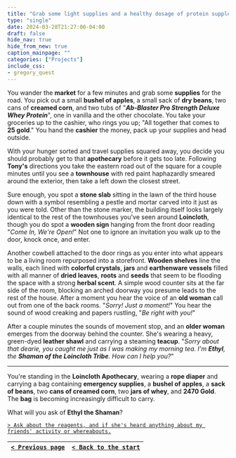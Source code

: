 ```yaml
---
title: "Grab some light supplies and a healthy dosage of protein supplements, then head over to the apothecary."
type: "single"
date: 2024-03-28T21:27:00-04:00
draft: false
hide_nav: true
hide_from_new: true
caption_mainpage: ""
categories: ["Projects"]
include_css:
- gregory_quest
---
```


You wander the **market** for a few minutes and grab some **supplies** for the road. You pick out a small **bushel of apples**, a small sack of **dry beans**, two cans of **creamed corn**, and two tubs of "***Ab-Blaster Pro Strength Deluxe Whey Protein***", one in vanilla and the other chocolate. You take your groceries up to the cashier, who rings you up; "All together that comes to **25 gold**." You hand the **cashier** the money, pack up your supplies and head outside.

With your hunger sorted and travel supplies squared away, you decide you should probably get to that **apothecary** before it gets too late. Following **Tony's** directions you take the eastern road out of the square for a couple minutes until you see a **townhouse** with red paint haphazardly smeared around the exterior, then take a left down the closest street. 

Sure enough, you spot a **stone slab** sitting in the lawn of the third house down with a symbol resembling a pestle and mortar carved into it just as you were told. Other than the stone marker, the building itself looks largely identical to the rest of the townhouses you've seen around **Loincloth**, though you do spot a **wooden sign** hanging from the front door reading "*Come In, We're Open!*" Not one to ignore an invitation you walk up to the door, knock once, and enter.

Another cowbell attached to the door rings as you enter into what appears to be a living room repurposed into a storefront. **Wooden shelves** line the walls, each lined with **colorful crystals**, **jars** and **earthenware vessels** filled with all manner of **dried leaves**, **roots** and **seeds** that seem to be flooding the space with a strong **herbal scent**. A simple wood counter sits at the far side of the room, blocking an arched doorway you presume leads to the rest of the house. After a moment you hear the voice of an **old woman** call out from one of the back rooms. "*Sorry! Just a moment!*" You hear the sound of wood creaking and papers rustling, "*Be right with you!*"

After a couple minutes the sounds of movement stop, and an **older woman** emerges from the doorway behind the counter. She's wearing a heavy, green-dyed **leather shawl** and carrying a steaming **teacup**. "*Sorry about that dearie, you caught me just as I was making my morning tea. I'm **Ethyl**, the **Shaman of the Loincloth Tribe**. How can I help you?*"

----

You're standing in the **Loincloth Apothecary**, wearing a **rope diaper** and carrying a bag containing **emergency supplies**, a **bushel of apples**, a **sack of beans**, two **cans of creamed corn**, two **jars of whey**, and **2470 Gold**. The **bag** is becoming increasingly difficult to carry.

What will you ask of **Ethyl the Shaman**?

[``> Ask about the reagents, and if she's heard anything about my friends' activity or whereabouts.``](../84)

|[``< Previous page``](../82)|[``< Back to the start``](../)|
|---|---|